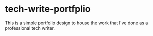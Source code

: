 # tech-write-portfplio
This is a simple portfolio design to house the work that I've done as a professional tech writer. 
